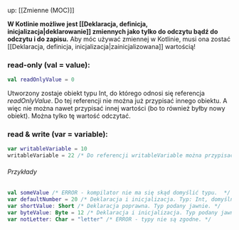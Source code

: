 up:  [[Zmienne (MOC)]]

**W Kotlinie możliwe jest [[Deklaracja, definicja, inicjalizacja|deklarowanie]] zmiennych jako tylko do odczytu bądź do odczytu i do zapisu.** Aby móc używać zmiennej w Kotlinie, musi ona zostać [[Deklaracja, definicja, inicjalizacja|zainicjalizowana]] wartością!

### read-only (**val** = value): 
```kotlin
val readOnlyValue = 0 
```
Utworzony zostaje obiekt typu Int, do którego odnosi się referencja _readOnlyValue_. Do tej referencji nie można już przypisać innego obiektu. A więc nie można nawet przypisać innej wartości (bo to również byłby nowy obiekt). Można tylko tę wartość odczytać. 

### read & write (**var** = variable): 
```kotlin
var writableVariable = 10
writableVariable = 22 /* Do referencji writableVariable można przypisać inny obiekt. */
```

###### Przykłady 
```kotlin
val someValue /* ERROR - kompilator nie ma się skąd domyślić typu.  */
var defaultNumber = 20 /* Deklaracja i inicjalizacja. Typ: Int, domyślny. */
var shortValue: Short /* Deklaracja poprawna. Typ podany jawnie. */
var byteValue: Byte = 12 /* Deklaracja i inicjalizacja. Typ podany jawnie. */
var notLetter: Char = "letter" /* ERROR - typy nie są zgodne. */
```
